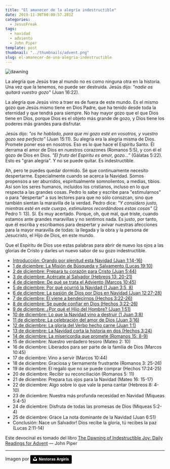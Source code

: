 ```yaml
---
title: "El amanecer de la alegría indestructible"
date: 2019-11-30T00:00:57.281Z
categories:
  - JesusFreak
tags:
  - navidad
  - adviento
  - John Piper
template: post
thumbnail: "../thumbnails/advent.png"
slug: el-amanecer-de-una-alegria-indestructible
---
```


![dawning](https://i.imgur.com/oY0FyLu.jpg)

La alegría que Jesús trae al mundo no es como ninguna otra en la historia. Una vez que la tenemos, no puede ser destruida. Jesús dijo: _"nadie os quitará vuestro gozo"_ (Juan 16:22).

La alegría que Jesús vino a traer es de fuera de este mundo. Es el mismo gozo que Jesús mismo tiene en Dios Padre, que ha tenido desde toda la eternidad y que tendrá para siempre. No hay mayor gozo que el que Dios tiene en Dios, porque Dios es el objeto más grande de gozo, y Dios tiene los poderes más grandes para disfrutar.

Jesús dijo: _"os he hablado, para que mi gozo esté en vosotros, y vuestro gozo sea perfecto"_ (Juan 15:11). Su alegría era la alegría misma de Dios. Promete poner eso en nosotros. Eso es lo que hace el Espíritu Santo. Él derrama el amor de Dios en nuestros corazones (Romanos 5:5), y con él el gozo de Dios en Dios. _"El fruto del Espíritu es amor, gozo...”_ (Gálatas 5:22). Esto es "gran alegría". Y no se puede quitar. Es indestructible.

Ah, pero te puedes quedar dormido. Sé que continuamente necesito despertarme. Especialmente cuando se acerca la Navidad. Somos propensos a ser aburridos, espiritualmente somnolientos, a medias, tibios. Así son los seres humanos, incluidos los cristianos, incluso en lo que respecta a las grandes cosas. Pedro lo sabe y escribe para "estimularnos" o para "despertar" a sus lectores para que no sólo conozcan, sino que también sientan la maravilla de la verdad. Pedro dice: _"Y considero justo, mientras esté en este cuerpo, estimularos recordándoos estas cosas"_ (2 Pedro 1: 13). Sí. Es muy acertado. Porque, oh, qué mal, qué triste, cuando estamos ante grandes maravillas y no sentimos nada. Es justo, por tanto, que él escriba y escribamos para despertar y avivar nuestras afecciones para la mayor maravilla de todas: la llegada y la obra y la persona de Jesucristo, el Hijo de Dios, en este mundo.

Que el Espíritu de Dios use estas palabras para abrir de nuevo los ojos a las glorias de Cristo y darles un nuevo sabor de su gozo indestructible.

- [Introducción: Orando por plenitud esta Navidad (Juan 1:14-16)](/orando-por-plenitud-esta-navidad)
- [1 de diciembre: La Misión de Búsqueda y Salvamento (Lucas 19:10)](/mision-de-busqueda-y-salvamento)
- [2 de diciembre: Prepara tu corazón para Cristo (Juan 5:44)](/prepara-tu-corazon-para-cristo)
- [3 de diciembre: Acércate al Salvador (Hebreos 13: 20-21)](/acercate-al-salvador)
- [4 de diciembre: De qué se trata el Adviento (Marcos 10:45)](/de-que-se-trata-adviento)
- [5 de diciembre: Por qué ocurrió la Navidad (1 Juan 3:5, 8)](/por-que-ocurrio-la-navidad)
- [6 de diciembre: La pasión de Dios por Dios en Navidad (Juan 12:27-28)](/la-pasion-de-dios-por-dios-en-navidad)
- [7 de diciembre: Él viene a bendecirnos (Hechos 3:22-26)](/el-viene-a-bendecirnos)
- [8 de diciembre: Se puede confiar en Dios (Hechos 3:22-26)](/se-puede-confiar-en-dios)
- [9 de diciembre: ¿Por qué el Hijo del Hombre? (Juan 1:51)](/por-que-el-hijo-del-hombre)
- [10 de diciembre: Lo que la Navidad vino a destruir (1 Juan 3:8)](/lo-que-la-navidad-vino-a-destruir)
- [11 de diciembre: La celebración del amor de Dios (Juan 3:16)](/la-celebracion-del-amor-de-dios)
- [12 de diciembre: La gloria del Verbo hecho carne (Juan 1:1)](/la-gloria-del-verbo-hecho-carne)
- [13 de diciembre: La Navidad corta la historia en dos (Hechos 3:24)](/la-navidad-corta-la-historia-en-dos)
- [14 de diciembre: La misericordia que promete (Romanos 15: 8-9)](/la-misericordia-que-promete)
- 15 de diciembre: Nuestro verdadero tesoro (Mateo 2: 10)
- 16 de diciembre: Liberados para ser parte de la familia de Dios (Marcos 10:45)
- 17 de diciembre: Vino a servir (Marcos 10:44)
- 18 de diciembre: Graciosa y tiernamente frustrante (Romanos 3: 25-26)
- 19 de diciembre: El regalo que no se puede comprar (Hechos 17:24-25)
- 20 de diciembre: Recibir su reconciliación (Romanos 5: 11)
- 21 de diciembre: Prepara tus ojos para la Navidad (Mateo 16: 15-17)
- 22 de diciembre: Algo sobre lo que vale la pena cantar (Hebreos 8: 4-10)
- 23 de diciembre: Nuestra más profunda necesidad en Navidad (Miqueas 5:4-5)
- 24 de diciembre: Disfruta de todas las promesas de Dios (Miqueas 5:2-4)
- 25 de diciembre: Grace La nota dominante de la Navidad (Juan 6:51)
- Conclusión: Nace un Salvador! Dios recibe la gloria, tú recibes la paz (Lucas 2:11-14)

Este devocinal es tomado del libro [The Dawning of Indestructible Joy: Daily Readings for Advent](https://www.desiringgod.org/books/the-dawning-of-indestructible-joy) — John Piper

---

Imagen por <a style="background-color:black;color:white;text-decoration:none;padding:4px 6px;font-family:-apple-system, BlinkMacSystemFont, &quot;San Francisco&quot;, &quot;Helvetica Neue&quot;, Helvetica, Ubuntu, Roboto, Noto, &quot;Segoe UI&quot;, Arial, sans-serif;font-size:12px;font-weight:bold;line-height:1.2;display:inline-block;border-radius:3px" href="https://unsplash.com/@nestora?utm_medium=referral&amp;utm_campaign=photographer-credit&amp;utm_content=creditBadge" target="_blank" rel="noopener noreferrer" title="Download free do whatever you want high-resolution photos from Nestoras Argiris"><span style="display:inline-block;padding:2px 3px"><svg xmlns="http://www.w3.org/2000/svg" style="height:12px;width:auto;position:relative;vertical-align:middle;top:-2px;fill:white" viewBox="0 0 32 32"><title>unsplash-logo</title><path d="M10 9V0h12v9H10zm12 5h10v18H0V14h10v9h12v-9z"></path></svg></span><span style="display:inline-block;padding:2px 3px">Nestoras Argiris</span></a>
